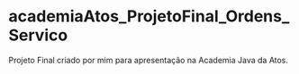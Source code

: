 # academiaAtos_ProjetoFinal_Ordens_Servico
Projeto Final criado por mim para apresentação na Academia Java da Atos.
